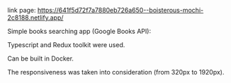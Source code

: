 link page: https://641f5d72f7a7880eb726a650--boisterous-mochi-2c8188.netlify.app/

Simple books searching app (Google Books API):

Typescript and Redux toolkit were used.

Can be built in Docker.

The responsiveness was taken into consideration (from 320px to 1920px).
